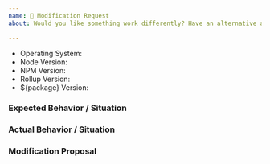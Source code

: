```yaml
---
name: 🔧 Modification Request
about: Would you like something work differently? Have an alternative approach? This is the template for you.

---
```


<!--
  ⚡️ katchow! We 💛 issues.

  Please - do not - remove this template.
  Please - do not - skip or remove parts of this template.
  Or your issue may be closed as invalid.

  👉🏽 Need support, advice, or help? Don't open an issue!
  Head to https://gitter.im/rollup/rollup or https://stackoverflow.com/questions/tagged/rollupjs

  ❤️ Rollup? Please consider supporting our collective:
  👉 https://opencollective.com/rollup/donate
-->

* Operating System:
* Node Version:
* NPM Version:
* Rollup Version:
* ${package} Version:

### Expected Behavior / Situation


### Actual Behavior / Situation


### Modification Proposal